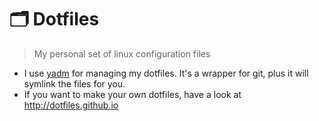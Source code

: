 # :card_index_dividers: Dotfiles
> My personal set of linux configuration files

- I use [yadm](https://yadm.io/docs/overview) for managing my dotfiles. It's a wrapper for git, plus it will symlink the files for you.
- If you want to make your own dotfiles, have a look at <http://dotfiles.github.io>
